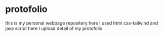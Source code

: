 # protofolio
this is my personal webpage repositery 
here I used html css-tailwind and java script 
 here I upload detail of my protofolio